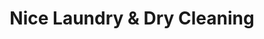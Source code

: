---
title: "Nice Laundry & Dry Cleaning"
url: /new-york/nice-laundry-and-dry-cleaning/
shop: laundry
---